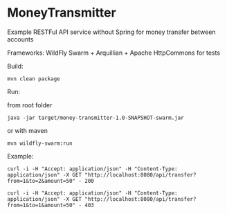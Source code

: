 # MoneyTransmitter
Example RESTFul API service without Spring for money transfer between accounts

Frameworks:
WildFly Swarm + Arquillian + Apache HttpCommons for tests

Build:
```console
mvn clean package
```

Run:

  from root folder
```console
java -jar target/money-transmitter-1.0-SNAPSHOT-swarm.jar
```
  or with maven
```console
mvn wildfly-swarm:run
```

Example:
```console
curl -i -H "Accept: application/json" -H "Content-Type: application/json" -X GET "http://localhost:8080/api/transfer?from=1&to=2&amount=50" - 200

curl -i -H "Accept: application/json" -H "Content-Type: application/json" -X GET "http://localhost:8080/api/transfer?from=1&to=1&amount=50" - 403
```
